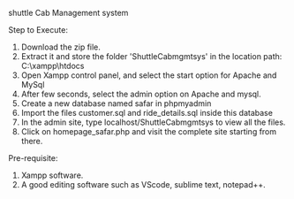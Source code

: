 shuttle Cab Management system

Step to Execute:
1)	Download the zip file.
2)	Extract it and store the folder 'ShuttleCabmgmtsys' in the location path: C:\xampp\htdocs
3)	Open Xampp control panel, and select the start option for Apache and MySql
4)	After few seconds, select the admin option on Apache and mysql.
5)	Create a new database named safar in phpmyadmin
6)	Import the files customer.sql and ride_details.sql inside this database
7)	In the admin site, type localhost/ShuttleCabmgmtsys to view all the files.
8)	Click on homepage_safar.php and visit the complete site starting from there.

Pre-requisite: 
1)	Xampp software.
2)	A good editing software such as VScode, sublime text, notepad++.


